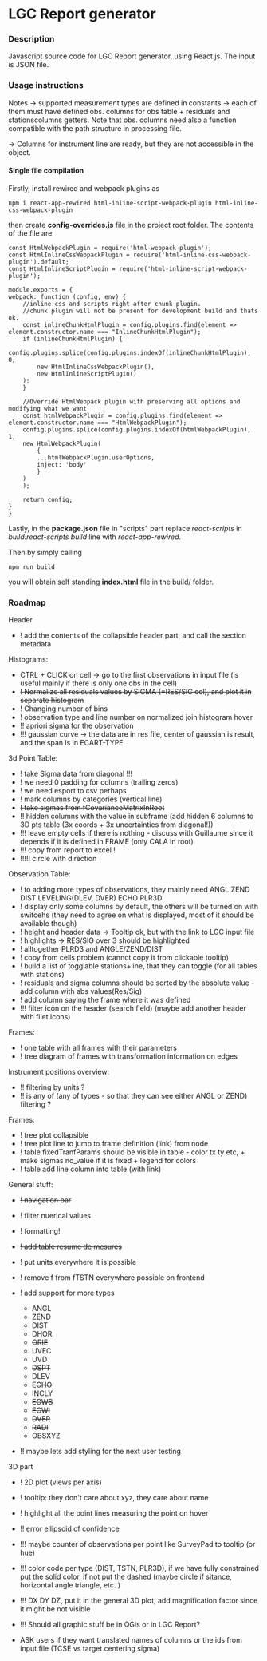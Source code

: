 # LGC Report generator

### Description

Javascript source code for LGC Report generator, using React.js. The input is JSON file.

### Usage instructions

Notes -> supported measurement types are defined in constants -> each of them must have defined obs. columns for obs table + residuals and stationscolumns getters. Note that obs. columns need also a function compatible with the path structure in processing file.

-> Columns for instrument line are ready, but they are not accessible in the object.

#### Single file compilation

Firstly, install rewired and webpack plugins as

    npm i react-app-rewired html-inline-script-webpack-plugin html-inline-css-webpack-plugin

then create **config-overrides.js** file in the project root folder.
The contents of the file are:

    const HtmlWebpackPlugin = require('html-webpack-plugin');
    const HtmlInlineCssWebpackPlugin = require('html-inline-css-webpack-plugin').default;
    const HtmlInlineScriptPlugin = require('html-inline-script-webpack-plugin');

    module.exports = {
    webpack: function (config, env) {
        //inline css and scripts right after chunk plugin.
        //chunk plugin will not be present for development build and thats ok.
        const inlineChunkHtmlPlugin = config.plugins.find(element => element.constructor.name === "InlineChunkHtmlPlugin");
        if (inlineChunkHtmlPlugin) {
        config.plugins.splice(config.plugins.indexOf(inlineChunkHtmlPlugin), 0,
            new HtmlInlineCssWebpackPlugin(),
            new HtmlInlineScriptPlugin()
        );
        }

        //Override HtmlWebpack plugin with preserving all options and modifying what we want
        const htmlWebpackPlugin = config.plugins.find(element => element.constructor.name === "HtmlWebpackPlugin");
        config.plugins.splice(config.plugins.indexOf(htmlWebpackPlugin), 1,
        new HtmlWebpackPlugin(
            {
            ...htmlWebpackPlugin.userOptions,
            inject: 'body'
            }
        )
        );

        return config;
    }
    }

Lastly, in the **package.json** file in "scripts" part replace _react-scripts_ in _build:react-scripts build_ line with _react-app-rewired_.

Then by simply calling

    npm run build

you will obtain self standing **index.html** file in the build/ folder.

### Roadmap

Header

- ! add the contents of the collapsible header part, and call the section metadata

Histograms:

- CTRL + CLICK on cell -> go to the first observations in input file (is useful mainly if there is only one obs in the cell)
- ~~! Normalize all residuals values by SIGMA (=RES/SIG col), and plot it in separate histogram~~
- ! Changing number of bins
- ! observation type and line number on normalized join histogram hover
- !! apriori sigma for the observation
- !!! gaussian curve -> the data are in res file, center of gaussian is result, and the span is in ECART-TYPE

3d Point Table:

- ! take Sigma data from diagonal !!!
- ! we need 0 padding for columns (trailing zeros)
- ! we need esport to csv perhaps
- ! mark columns by categories (vertical line)
- ~~! take sigmas from fCovarianceMatrixInRoot~~
- !! hidden columns with the value in subframe (add hidden 6 columns to 3D pts table (3x coords + 3x uncertainties from diagonal!))
- !!! leave empty cells if there is nothing - discuss with Guillaume since it depends if it is defined in FRAME (only CALA in root)
- !!! copy from report to excel !
- !!!!! circle with direction

Observation Table:

- ! to adding more types of observations, they mainly need ANGL ZEND DIST LEVELING(DLEV, DVER) ECHO PLR3D
- ! display only some columns by default, the others will be turned on with switcehs (they need to agree on what is displayed, most of it should be available though)
- ! height and header data -> Tooltip ok, but with the link to LGC input file
- ! highlights -> RES/SIG over 3 should be highlighted
- ! alltogether PLRD3 and ANGLE/ZEND/DIST
- ! copy from cells problem (cannot copy it from clickable tooltip)
- ! build a list of togglable stations+line, that they can toggle (for all tables with stations)
- ! residuals and sigma columns should be sorted by the absolute value - add column with abs values(Res/Sig)
- ! add column saying the frame where it was defined
- !!! filter icon on the header (search field) (maybe add another header with filet icons)

Frames:

- ! one table with all frames with their parameters
- ! tree diagram of frames with transformation information on edges

Instrument positions overview:

- !! filtering by units ?
- !! is any of (any of types - so that they can see either ANGL or ZEND) filtering ?

Frames:

- ! tree plot collapsible
- ! tree plot line to jump to frame definition (link) from node
- ! table fixedTranfParams should be visible in table - color tx ty etc, + make sigmas no_value if it is fixed + legend for colors
- ! table add line column into table (with link)

General stuff:

- ~~! navigation bar~~
- ! filter nuerical values
- ! formatting!
- ~~! add table resume de mesures~~
- ! put units everywhere it is possible
- ! remove f from fTSTN everywhere possible on frontend
- ! add support for more types

  - ANGL
  - ZEND
  - DIST
  - DHOR
  - ~~ORIE~~
  - UVEC
  - UVD
  - ~~DSPT~~
  - DLEV
  - ~~ECHO~~
  - INCLY
  - ~~ECWS~~
  - ~~ECWI~~
  - ~~DVER~~
  - ~~RADI~~
  - ~~OBSXYZ~~

- !! maybe lets add styling for the next user testing

3D part

- ! 2D plot (views per axis)
- ! tooltip: they don't care about xyz, they care about name
- ! highlight all the point lines measuring the point on hover
- !! error ellipsoid of confidence
- !!! maybe counter of observations per point like SurveyPad to tooltip (or hue)
- !!! color code per type (DIST, TSTN, PLR3D), if we have fully constrained put the solid color, if not put the dashed (maybe circle if sitance, horizontal angle triangle, etc. )
- !!! DX DY DZ, put it in the general 3D plot, add magnification factor since it might be not visible
- !!! Should all graphic stuff be in QGis or in LGC Report?

- ASK users if they want translated names of columns or the ids from input file (TCSE vs target centering sigma)
